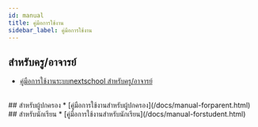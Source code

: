 ```yaml
---
id: manual
title: คู่มือการใช้งาน
sidebar_label: คู่มือการใช้งาน
---
```


## สำหรับครู/อาจารย์
* [คู่มือการใช้งานระบบnextschool สำหรับครู/อาจารย์](/docs/manual-normalteacher.html)
<br/>
## สำหรับผู้ปกครอง
* [คู่มือการใช้งานสำหรับผู้ปกครอง](/docs/manual-forparent.html)
<br/>
## สำหรับนักเรียน
* [คู่มือการใช้งานสำหรับนักเรียน](/docs/manual-forstudent.html)
